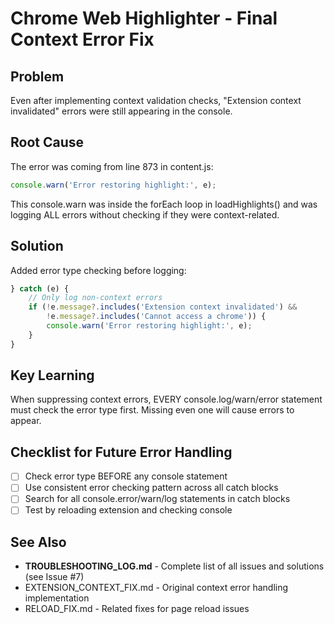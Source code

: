 # Chrome Web Highlighter - Final Context Error Fix

## Problem
Even after implementing context validation checks, "Extension context invalidated" errors were still appearing in the console.

## Root Cause
The error was coming from line 873 in content.js:
```javascript
console.warn('Error restoring highlight:', e);
```

This console.warn was inside the forEach loop in loadHighlights() and was logging ALL errors without checking if they were context-related.

## Solution
Added error type checking before logging:
```javascript
} catch (e) {
    // Only log non-context errors
    if (!e.message?.includes('Extension context invalidated') && 
        !e.message?.includes('Cannot access a chrome')) {
        console.warn('Error restoring highlight:', e);
    }
}
```

## Key Learning
When suppressing context errors, EVERY console.log/warn/error statement must check the error type first. Missing even one will cause errors to appear.

## Checklist for Future Error Handling
- [ ] Check error type BEFORE any console statement
- [ ] Use consistent error checking pattern across all catch blocks
- [ ] Search for all console.error/warn/log statements in catch blocks
- [ ] Test by reloading extension and checking console

## See Also
- **TROUBLESHOOTING_LOG.md** - Complete list of all issues and solutions (see Issue #7)
- EXTENSION_CONTEXT_FIX.md - Original context error handling implementation
- RELOAD_FIX.md - Related fixes for page reload issues
